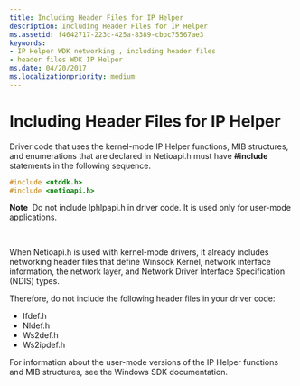 ```yaml
---
title: Including Header Files for IP Helper
description: Including Header Files for IP Helper
ms.assetid: f4642717-223c-425a-8389-cbbc75567ae3
keywords:
- IP Helper WDK networking , including header files
- header files WDK IP Helper
ms.date: 04/20/2017
ms.localizationpriority: medium
---
```


# Including Header Files for IP Helper


Driver code that uses the kernel-mode IP Helper functions, MIB structures, and enumerations that are declared in Netioapi.h must have **\#include** statements in the following sequence.

```C++
#include <ntddk.h>
#include <netioapi.h>
```

**Note**  Do not include Iphlpapi.h in driver code. It is used only for user-mode applications.

 

When Netioapi.h is used with kernel-mode drivers, it already includes networking header files that define Winsock Kernel, network interface information, the network layer, and Network Driver Interface Specification (NDIS) types.

Therefore, do not include the following header files in your driver code:

- Ifdef.h
- Nldef.h
- Ws2def.h
- Ws2ipdef.h

For information about the user-mode versions of the IP Helper functions and MIB structures, see the Windows SDK documentation.

 

 





